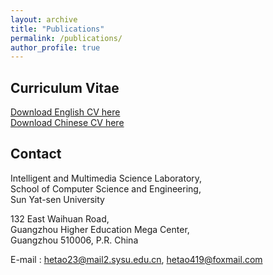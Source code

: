 ```yaml
---
layout: archive
title: "Publications"
permalink: /publications/
author_profile: true
---
```



Curriculum Vitae
-------
[Download English CV here](https://www.hetaooo.com/files/paper1.pdf)  
[Download Chinese CV here](https://www.hetaooo.com//files/paper2.pdf)  


Contact
-------
Intelligent and Multimedia Science Laboratory,  
School of Computer Science and Engineering,  
Sun Yat-sen University  

132 East Waihuan Road,  
Guangzhou Higher Education Mega Center,  
Guangzhou 510006, P.R. China  

E-mail : hetao23@mail2.sysu.edu.cn, hetao419@foxmail.com 
